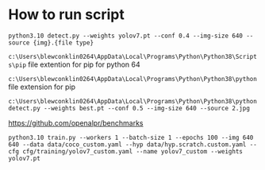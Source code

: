 # How to run script
`python3.10 detect.py --weights yolov7.pt --conf 0.4 --img-size 640 --source {img}.{file type}`

`c:\Users\blewconklin0264\AppData\Local\Programs\Python\Python38\Scripts\pip` file extention for pip for python 64

`c:\Users\blewconklin0264\AppData\Local\Programs\Python\Python38\python` file extension for pip

`c:\Users\blewconklin0264\AppData\Local\Programs\Python\Python38\python detect.py --weights best.pt --conf 0.5 --img-size 640 --source 2.jpg`

https://github.com/openalpr/benchmarks

`python3.10 train.py --workers 1 --batch-size 1 --epochs 100 --img 640 640 --data data/coco_custom.yaml --hyp data/hyp.scratch.custom.yaml --cfg cfg/training/yolov7_custom.yaml --name yolov7_custom --weights yolov7.pt`
